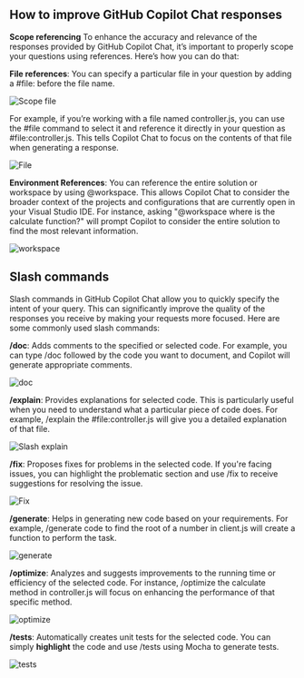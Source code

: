 ## How to improve GitHub Copilot Chat responses

**Scope referencing**
To enhance the accuracy and relevance of the responses provided by GitHub Copilot Chat, it’s important to properly scope your questions using references. Here’s how you can do that:

**File references**: You can specify a particular file in your question by adding a #file: before the file name.

![Scope file](https://github.com/codess-aus/GitHub-Copilot-Certification/blob/86883992639778e328a95c9302bfeff1548a14db/images/scope.png)

For example, if you’re working with a file named controller.js, you can use the #file command to select it and reference it directly in your question as #file:controller.js. This tells Copilot Chat to focus on the contents of that file when generating a response.

![File](https://github.com/codess-aus/GitHub-Copilot-Certification/blob/86883992639778e328a95c9302bfeff1548a14db/images/file.png)

**Environment References**: You can reference the entire solution or workspace by using @workspace. This allows Copilot Chat to consider the broader context of the projects and configurations that are currently open in your Visual Studio IDE. For instance, asking "@workspace where is the calculate function?" will prompt Copilot to consider the entire solution to find the most relevant information.

![workspace](https://github.com/codess-aus/GitHub-Copilot-Certification/blob/86883992639778e328a95c9302bfeff1548a14db/images/workspace.png)

## Slash commands
Slash commands in GitHub Copilot Chat allow you to quickly specify the intent of your query. This can significantly improve the quality of the responses you receive by making your requests more focused. Here are some commonly used slash commands:

**/doc**: Adds comments to the specified or selected code. For example, you can type /doc followed by the code you want to document, and Copilot will generate appropriate comments.

![doc](https://github.com/codess-aus/GitHub-Copilot-Certification/blob/86883992639778e328a95c9302bfeff1548a14db/images/slash.png)

**/explain**: Provides explanations for selected code. This is particularly useful when you need to understand what a particular piece of code does. For example, /explain the #file:controller.js will give you a detailed explanation of that file.

![Slash explain](https://github.com/codess-aus/GitHub-Copilot-Certification/blob/86883992639778e328a95c9302bfeff1548a14db/images/explain.png)

**/fix**: Proposes fixes for problems in the selected code. If you're facing issues, you can highlight the problematic section and use /fix to receive suggestions for resolving the issue.

![Fix](https://github.com/codess-aus/GitHub-Copilot-Certification/blob/86883992639778e328a95c9302bfeff1548a14db/images/fix.png)

**/generate**: Helps in generating new code based on your requirements. For example, /generate code to find the root of a number in client.js will create a function to perform the task.

![generate](https://github.com/codess-aus/GitHub-Copilot-Certification/blob/86883992639778e328a95c9302bfeff1548a14db/images/generate.png)

**/optimize**: Analyzes and suggests improvements to the running time or efficiency of the selected code. For instance, /optimize the calculate method in controller.js will focus on enhancing the performance of that specific method.

![optimize](https://github.com/codess-aus/GitHub-Copilot-Certification/blob/86883992639778e328a95c9302bfeff1548a14db/images/optimize.png)

**/tests**: Automatically creates unit tests for the selected code. You can simply **highlight** the code and use /tests using Mocha to generate tests.

![tests](https://github.com/codess-aus/GitHub-Copilot-Certification/blob/86883992639778e328a95c9302bfeff1548a14db/images/tests.png)





